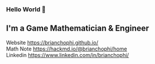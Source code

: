 ### Hello World 👋

## I'm a Game Mathematician & Engineer

Website https://brianchophi.github.io/  
Math Note https://hackmd.io/@brianchophi/home  
Linkedin https://www.linkedin.com/in/brianchophi/  
